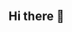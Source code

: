 ## Hi there 👋

<!--
**patrickiyiakimo/patrickiyiakimo** is a ✨ _special_ ✨ repository because its `README.md` (this file) appears on your GitHub profile.

Here are some ideas to get you started:

- 🔭 I’m currently working on Furnex
- 🌱 I’m currently learning Next.js
- 👯 I’m looking to collaborate on anything relating to software engineering and grow my problem solving skills.
- 🤔 I’m looking for help with ...
- 💬 Ask me about coding
- 📫 How to reach me: iyiakimopatrick2002@gmail.com
- 😄 Pronouns: he/him
- ⚡ Fun fact: I play alot
-->
